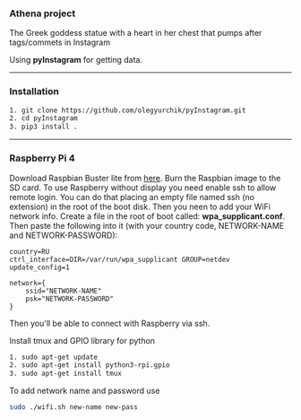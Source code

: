 ### Athena project

The Greek goddess statue with a heart in her chest that pumps after tags/commets in Instagram

Using **pyInstagram** for getting data.
***

### Installation  
```bash
1. git clone https://github.com/olegyurchik/pyInstagram.git
2. cd pyInstagram
3. pip3 install .
```
***

### Raspberry Pi 4
Download Raspbian Buster lite from [here](https://www.raspberrypi.org/downloads/raspbian/). Burn the Raspbian image to the SD card. To use Raspberry without display you need enable ssh to allow remote login. You can do that placing an empty file named ssh (no extension) in the root of the boot disk.
Then you neen to add your WiFi network info. Create a file in the root of boot called: **wpa_supplicant.conf**. Then paste the following into it (with your country code, NETWORK-NAME and NETWORK-PASSWORD):
```
country=RU
ctrl_interface=DIR=/var/run/wpa_supplicant GROUP=netdev
update_config=1

network={
    ssid="NETWORK-NAME"
    psk="NETWORK-PASSWORD"
}
```
Then you'll be able to connect with Raspberry via ssh.

Install tmux and GPIO library for python
```bash
1. sudo apt-get update
2. sudo apt-get install python3-rpi.gpio
3. sudo apt-get install tmux
```
To add network name and password use
```bash
sudo ./wifi.sh new-name new-pass
```
